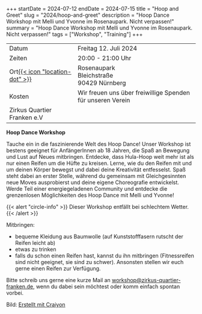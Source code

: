 +++
startDate = 2024-07-12
endDate = 2024-07-15
title = "Hoop and Greet"
slug =  "2024/hoop-and-greet"
description = "Hoop Dance Workshop mit Melli und Yvonne im Rosenaupark. Nicht verpassen!"
summary = "Hoop Dance Workshop mit Melli und Yvonne im Rosenaupark. Nicht verpassen!"
tags = ["Workshop", "Training"]
+++

|||
|---|---|
|Datum|Freitag 12. Juli 2024|
|Zeiten| 20:00 - 21:00 Uhr|
|Ort[{{< icon "location-dot" >}}](https://maps.app.goo.gl/RKGDhhzNH1Dth8WU7)|Rosenaupark<br>Bleichstraße<br>90429 Nürnberg|
|Kosten|Wir freuen uns über freiwillige Spenden für unseren Verein
Zirkus Quartier Franken e.V|

**Hoop Dance Workshop**   

Tauche ein in die faszinierende Welt des Hoop Dance! Unser Workshop ist
bestens geeignet für AnfängerInnen ab 18 Jahren, die Spaß an Bewegung
und Lust auf Neues mitbringen. Entdecke, dass Hula-Hoop weit mehr ist
als nur einen Reifen um die Hüfte zu kreisen. Lerne, wie du den Reifen
mit und um deinen Körper bewegst und dabei deine Kreativität
entfesselst. Spaß steht dabei an erster Stelle, während du gemeinsam mit
Gleichgesinnten neue Moves ausprobierst und deine eigene Choreografie
entwickelst. Werde Teil einer energiegeladenen Community und entdecke
die grenzenlosen Möglichkeiten des Hoop Dance mit Melli und Yvonne!

{{< alert "circle-info" >}}
Dieser Workshop entfällt bei schlechtem Wetter.
{{< /alert >}}

Mitbringen: 
- bequeme Kleidung aus Baumwolle (auf Kunststofffasern rutscht
der Reifen leicht ab)
- etwas zu trinken
- falls du schon einen Reifen hast, kannst du ihn mitbringen (Fitnessreifen sind nicht geeignet, sie
sind zu schwer). Ansonsten stellen wir euch gerne einen Reifen zur Verfügung.

Bitte schreib uns gerne eine kurze Mail an workshop@zirkus-quartier-franken.de, wenn du dabei sein möchtest
oder komm einfach spontan vorbei.




Bild: [Erstellt mit Craiyon](https://www.craiyon.com/)